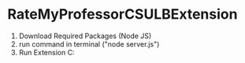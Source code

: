 # RateMyProfessorCSULBExtension
1. Download Required Packages (Node JS)
2. run command in terminal ("node server.js")
3. Run Extension C: